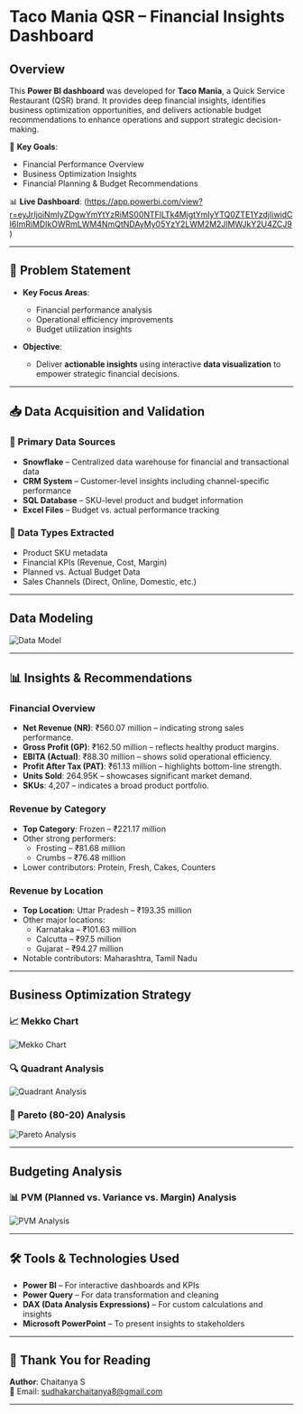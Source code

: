 #  Taco Mania QSR – Financial Insights Dashboard

## Overview

This **Power BI dashboard** was developed for **Taco Mania**, a Quick Service Restaurant (QSR) brand. It provides deep financial insights, identifies business optimization opportunities, and delivers actionable budget recommendations to enhance operations and support strategic decision-making.

🎯 **Key Goals**:
- Financial Performance Overview  
- Business Optimization Insights  
- Financial Planning & Budget Recommendations  

📊 **Live Dashboard**: 
(https://app.powerbi.com/view?r=eyJrIjoiNmIyZDgwYmYtYzRiMS00NTFlLTk4MjgtYmIyYTQ0ZTE1YzdjIiwidCI6ImRiMDlkOWRmLWM4NmQtNDAyMy05YzY2LWM2M2JlMWJkY2U4ZCJ9)

---

## 📌 Problem Statement

- **Key Focus Areas**:
  - Financial performance analysis
  - Operational efficiency improvements
  - Budget utilization insights

- **Objective**:
  - Deliver **actionable insights** using interactive **data visualization** to empower strategic financial decisions.

---

## 📥 Data Acquisition and Validation

### 🔹 Primary Data Sources
- **Snowflake** – Centralized data warehouse for financial and transactional data  
- **CRM System** – Customer-level insights including channel-specific performance  
- **SQL Database** – SKU-level product and budget information  
- **Excel Files** – Budget vs. actual performance tracking  

### 🔹 Data Types Extracted
- Product SKU metadata  
- Financial KPIs (Revenue, Cost, Margin)  
- Planned vs. Actual Budget Data  
- Sales Channels (Direct, Online, Domestic, etc.)

---

##  Data Modeling

![Data Model](https://github.com/user-attachments/assets/380bec40-a4b8-4af2-985c-5c5c92696815)

---

## 📊 Insights & Recommendations

###  Financial Overview

- **Net Revenue (NR)**: ₹560.07 million – indicating strong sales performance.  
- **Gross Profit (GP)**: ₹162.50 million – reflects healthy product margins.  
- **EBITA (Actual)**: ₹88.30 million – shows solid operational efficiency.  
- **Profit After Tax (PAT)**: ₹61.13 million – highlights bottom-line strength.  
- **Units Sold**: 264.95K – showcases significant market demand.  
- **SKUs**: 4,207 – indicates a broad product portfolio.

###  Revenue by Category

- **Top Category**: Frozen – ₹221.17 million  
- Other strong performers:
  - Frosting – ₹81.68 million  
  - Crumbs – ₹76.48 million  
- Lower contributors: Protein, Fresh, Cakes, Counters

###  Revenue by Location

- **Top Location**: Uttar Pradesh – ₹193.35 million  
- Other major locations:
  - Karnataka – ₹101.63 million  
  - Calcutta – ₹97.5 million  
  - Gujarat – ₹94.27 million  
- Notable contributors: Maharashtra, Tamil Nadu

---

##  Business Optimization Strategy

### 📈 Mekko Chart

![Mekko Chart](https://github.com/user-attachments/assets/7d637dc3-458f-4eac-9eb0-a379559bb760)

### 🔍 Quadrant Analysis

![Quadrant Analysis](https://github.com/user-attachments/assets/c3b4ed4b-f926-4a69-899a-e9f6f1483cd4)

### 🧮 Pareto (80-20) Analysis

![Pareto Analysis](https://github.com/user-attachments/assets/b39e391f-ebe6-4dbe-8233-d0a14c77d02f)

---

##  Budgeting Analysis

### 📊 PVM (Planned vs. Variance vs. Margin) Analysis

![PVM Analysis](https://github.com/user-attachments/assets/734e81fe-0452-4948-bebf-fa61d5c38bbe)

---

## 🛠️ Tools & Technologies Used

- **Power BI** – For interactive dashboards and KPIs  
- **Power Query** – For data transformation and cleaning  
- **DAX (Data Analysis Expressions)** – For custom calculations and insights  
- **Microsoft PowerPoint** – To present insights to stakeholders  

---

## 🙏 Thank You for Reading

**Author**: Chaitanya S  
📧 Email: [sudhakarchaitanya8@gmail.com](mailto:sudhakarchaitanya8@gmail.com)

---


















